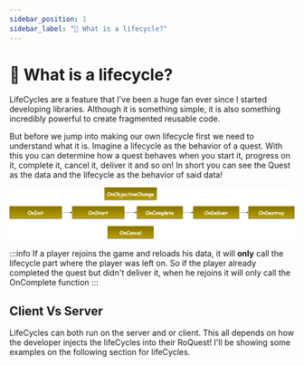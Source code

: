 ```yaml
---
sidebar_position: 1
sidebar_label: "🤔 What is a lifecycle?"
---
```


# 🤔 What is a lifecycle?

LifeCycles are a feature that I've been a huge fan ever since I started developing libraries. Although it is something simple, it is also something incredibly powerful to create fragmented reusable code.

But before we jump into making our own lifecycle first we need to understand what it is. Imagine a lifecycle as the behavior of a quest. With this you can determine how a quest behaves when you start it, progress on it, complete it, cancel it, deliver it and so on! In short you can see the Quest as the data and the lifecycle as the behavior of said data!

![](QuestLifecycle.png)

:::info
If a player rejoins the game and reloads his data, it will **only** call the lifecycle part where the player was left on.
So if the player already completed the quest but didn't deliver it, when he rejoins it will only call the OnComplete function
:::

## Client Vs Server

LifeCycles can both run on the server and or client. This all depends on how the developer injects the lifeCycles into their RoQuest! I'll be showing some examples on the following section for lifeCycles.
